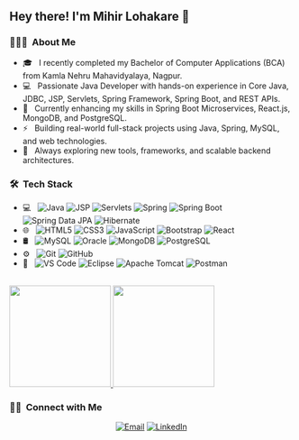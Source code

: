 <h2> Hey there! I'm Mihir Lohakare 👋</h2>

<h3> 👨🏻‍💻 &nbsp;About Me </h3>

- 🎓 &nbsp; I recently completed my Bachelor of Computer Applications (BCA) from Kamla Nehru Mahavidyalaya, Nagpur.
- 💻 &nbsp; Passionate Java Developer with hands-on experience in Core Java, JDBC, JSP, Servlets, Spring Framework, Spring Boot, and REST APIs.
- 🌱 &nbsp; Currently enhancing my skills in Spring Boot Microservices, React.js, MongoDB, and PostgreSQL.
- ⚡ &nbsp; Building real-world full-stack projects using Java, Spring, MySQL, and web technologies.
- 🧠 &nbsp; Always exploring new tools, frameworks, and scalable backend architectures.

<h3> 🛠 &nbsp;Tech Stack</h3>

- 💻 &nbsp;
  ![Java](https://img.shields.io/badge/-Java-333333?style=flat&logo=Java&logoColor=007396)
  ![JSP](https://img.shields.io/badge/-JSP-333333?style=flat&logo=java)
  ![Servlets](https://img.shields.io/badge/-Servlets-333333?style=flat&logo=java)
  ![Spring](https://img.shields.io/badge/-Spring-333333?style=flat&logo=spring)
  ![Spring Boot](https://img.shields.io/badge/-Spring%20Boot-333333?style=flat&logo=springboot)
  ![Spring Data JPA](https://img.shields.io/badge/-Spring%20Data%20JPA-333333?style=flat&logo=spring)
  ![Hibernate](https://img.shields.io/badge/-Hibernate-333333?style=flat&logo=hibernate)
- 🌐 &nbsp;
  ![HTML5](https://img.shields.io/badge/-HTML5-333333?style=flat&logo=HTML5)
  ![CSS3](https://img.shields.io/badge/-CSS3-333333?style=flat&logo=CSS3&logoColor=1572B6)
  ![JavaScript](https://img.shields.io/badge/-JavaScript-333333?style=flat&logo=javascript)
  ![Bootstrap](https://img.shields.io/badge/-Bootstrap-333333?style=flat&logo=bootstrap&logoColor=563D7C)
  ![React](https://img.shields.io/badge/-React-333333?style=flat&logo=react)
- 🛢 &nbsp;
  ![MySQL](https://img.shields.io/badge/-MySQL-333333?style=flat&logo=mysql)
  ![Oracle](https://img.shields.io/badge/-Oracle-333333?style=flat&logo=oracle)
  ![MongoDB](https://img.shields.io/badge/-MongoDB-333333?style=flat&logo=mongodb)
  ![PostgreSQL](https://img.shields.io/badge/-PostgreSQL-333333?style=flat&logo=postgresql)
- ⚙️ &nbsp;
  ![Git](https://img.shields.io/badge/-Git-333333?style=flat&logo=git)
  ![GitHub](https://img.shields.io/badge/-GitHub-333333?style=flat&logo=github)
- 🔧 &nbsp;
  ![VS Code](https://img.shields.io/badge/-VS%20Code-333333?style=flat&logo=visual-studio-code&logoColor=007ACC)
  ![Eclipse](https://img.shields.io/badge/-Eclipse-333333?style=flat&logo=eclipse-ide&logoColor=2C2255)
  ![Apache Tomcat](https://img.shields.io/badge/-Apache%20Tomcat-333333?style=flat&logo=apachetomcat)
  ![Postman](https://img.shields.io/badge/-Postman-333333?style=flat&logo=postman)

<br/>

<a href="https://github.com/Lohakaremihir14">
  <img height="180em" src="https://github-readme-stats.vercel.app/api?username=Lohakaremihir14&theme=buefy&show_icons=true" />
  <img height="180em" src="https://github-readme-stats.vercel.app/api/top-langs/?username=Lohakaremihir14&theme=buefy&layout=compact" />
</a>

<br/>

<h3> 🤝🏻 &nbsp;Connect with Me </h3>

<p align="center">
<a href="mailto:mihirlohakare@gmail.com"><img alt="Email" src="https://img.shields.io/badge/Email-mihirlohakare@gmail.com-blue?style=flat-square&logo=gmail"></a>
<a href="https://www.linkedin.com/in/mihir-lohakare14"><img alt="LinkedIn" src="https://img.shields.io/badge/LinkedIn-Mihir%20Lohakare-blue?style=flat-square&logo=linkedin"></a>
</p>

